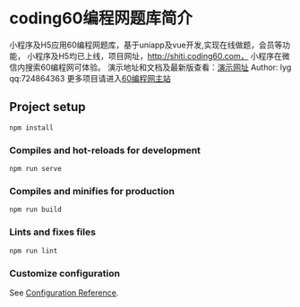 # coding60编程网题库简介
小程序及H5应用60编程网题库，基于uniapp及vue开发,实现在线做题，会员等功能，
小程序及H5均已上线，项目网址，http://shiti.coding60.com，
小程序在微信内搜索60编程网可体验。
演示地址和文档及最新版查看：[演示网址](http://shiti.coding60.com)
Author: lyg   qq:724864363
更多项目请进入[60编程网主站](http://www.coding60.com/)


## Project setup
```
npm install
```

### Compiles and hot-reloads for development
```
npm run serve
```

### Compiles and minifies for production
```
npm run build
```

### Lints and fixes files
```
npm run lint
```

### Customize configuration
See [Configuration Reference](https://cli.vuejs.org/config/).
